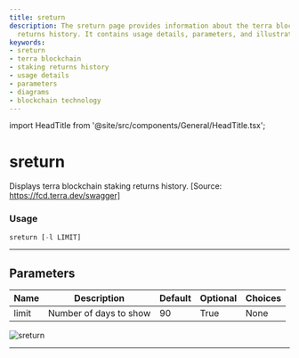 ```yaml
---
title: sreturn
description: The sreturn page provides information about the terra blockchain staking
  returns history. It contains usage details, parameters, and illustrative diagrams.
keywords:
- sreturn
- terra blockchain
- staking returns history
- usage details
- parameters
- diagrams
- blockchain technology
---
```


import HeadTitle from '@site/src/components/General/HeadTitle.tsx';

<HeadTitle title="sreturn - Defi - Crypto - Reference | OpenBB Terminal Docs" />

# sreturn

Displays terra blockchain staking returns history. [Source: https://fcd.terra.dev/swagger]

### Usage

```python
sreturn [-l LIMIT]
```

---

## Parameters

| Name | Description | Default | Optional | Choices |
| ---- | ----------- | ------- | -------- | ------- |
| limit | Number of days to show | 90 | True | None |

![sreturn](https://user-images.githubusercontent.com/46355364/154054156-d57ad946-88dd-4766-a4f9-ec5a9bfebab7.png)

---

